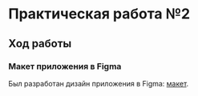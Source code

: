 # Практическая работа №2

## Ход работы

### Макет приложения в Figma

Был разработан дизайн приложения в Figma: [макет](https://www.figma.com/design/S0IJNef3PFpVgZkNlWCJL1/MobileDevelopment?node-id=0-1&t=psr9tKMvZiRYrpdG-1).


